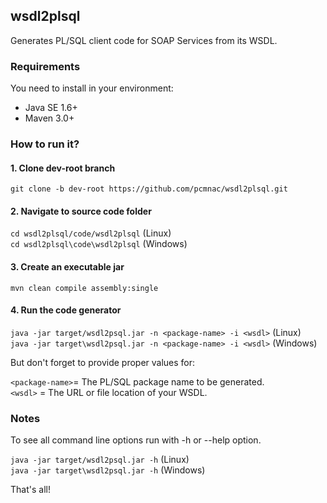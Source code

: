 ## wsdl2plsql

Generates PL/SQL client code for SOAP Services from its WSDL.

### Requirements

You need to install in your environment: 

* Java SE 1.6+
* Maven 3.0+

### How to run it?

#### 1. Clone dev-root branch

`git clone -b dev-root https://github.com/pcmnac/wsdl2plsql.git` 

#### 2. Navigate to source code folder

`cd wsdl2plsql/code/wsdl2plsql` (Linux)  
`cd wsdl2plsql\code\wsdl2plsql` (Windows)

#### 3. Create an executable jar

`mvn clean compile assembly:single`

#### 4. Run the code generator

`java -jar target/wsdl2psql.jar -n <package-name> -i <wsdl>` (Linux)  
`java -jar target\wsdl2psql.jar -n <package-name> -i <wsdl>` (Windows)

But don't forget to provide proper values for:

`<package-name>`= The PL/SQL package name to be generated.  
`<wsdl>` = The URL or file location of your WSDL.

### Notes

To see all command line options run with -h or --help option.

`java -jar target/wsdl2psql.jar -h` (Linux)  
`java -jar target\wsdl2psql.jar -h` (Windows)

That's all!
